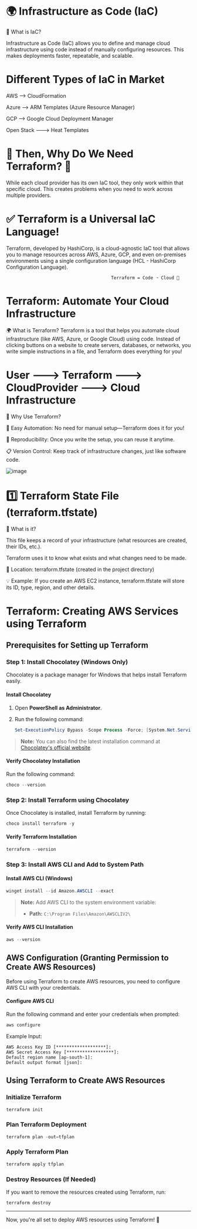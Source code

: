 # 🌍 Infrastructure as Code (IaC)
🔹 What is IaC?

Infrastructure as Code (IaC) allows you to define and manage cloud infrastructure using code instead of manually configuring resources. This makes deployments faster, repeatable, and scalable.

# Different Types of IaC in Market
AWS --> CloudFormation

Azure --> ARM Templates (Azure Resource Manager)

GCP --> Google Cloud Deployment Manager

Open Stack ---> Heat Templates

# 🔹 Then, Why Do We Need Terraform? 🤔
While each cloud provider has its own IaC tool, they only work within that specific cloud. This creates problems when you need to work across multiple providers.

# ✅ Terraform is a Universal IaC Language!

Terraform, developed by HashiCorp, is a cloud-agnostic IaC tool that allows you to manage resources across AWS, Azure, GCP, and even on-premises environments using a single configuration language (HCL - HashiCorp Configuration Language).


                                            Terraform = Code ➝ Cloud 🌉
# Terraform: Automate Your Cloud Infrastructure

🌍 What is Terraform?
Terraform is a tool that helps you automate cloud infrastructure (like AWS, Azure, or Google Cloud) using code. Instead of clicking buttons on a website to create servers, databases, or networks, you write simple instructions in a file, and Terraform does everything for you!

# User ---> Terraform ---> CloudProvider ---> Cloud Infrastructure

📌 Why Use Terraform?

🚀 Easy Automation: No need for manual setup—Terraform does it for you!

🔄 Reproducibility: Once you write the setup, you can reuse it anytime.

📋 Version Control: Keep track of infrastructure changes, just like software code.

![image](https://github.com/user-attachments/assets/da70983e-54cf-46c8-94ff-bc2a8d28c5d6)

# 1️⃣ Terraform State File (terraform.tfstate)
📌 What is it?

This file keeps a record of your infrastructure (what resources are created, their IDs, etc.).

Terraform uses it to know what exists and what changes need to be made.

📂 Location: terraform.tfstate (created in the project directory)

💡 Example:
If you create an AWS EC2 instance, terraform.tfstate will store its ID, type, region, and other details.

# Terraform: Creating AWS Services using Terraform

## Prerequisites for Setting up Terraform

### Step 1: Install Chocolatey (Windows Only)

Chocolatey is a package manager for Windows that helps install Terraform easily.

#### Install Chocolatey

1. Open **PowerShell as Administrator**.
2. Run the following command:

   ```powershell
   Set-ExecutionPolicy Bypass -Scope Process -Force; [System.Net.ServicePointManager]::SecurityProtocol = [System.Net.ServicePointManager]::SecurityProtocol -bor 3072; iex ((New-Object System.Net.WebClient).DownloadString('https://community.chocolatey.org/install.ps1'))
   ```

> **Note:** You can also find the latest installation command at [Chocolatey's official website](https://chocolatey.org/install).

#### Verify Chocolatey Installation

Run the following command:

```powershell
choco --version
```

### Step 2: Install Terraform using Chocolatey

Once Chocolatey is installed, install Terraform by running:

```powershell
choco install terraform -y
```

#### Verify Terraform Installation

```powershell
terraform --version
```

### Step 3: Install AWS CLI and Add to System Path

#### Install AWS CLI (Windows)

```powershell
winget install --id Amazon.AWSCLI --exact
```

> **Note:** Add AWS CLI to the system environment variable:
> - **Path:** `C:\Program Files\Amazon\AWSCLIV2\`

#### Verify AWS CLI Installation

```powershell
aws --version
```

## AWS Configuration (Granting Permission to Create AWS Resources)

Before using Terraform to create AWS resources, you need to configure AWS CLI with your credentials.

#### Configure AWS CLI

Run the following command and enter your credentials when prompted:

```powershell
aws configure
```

Example Input:
```
AWS Access Key ID [*******************]:
AWS Secret Access Key [******************]:
Default region name [ap-south-1]:
Default output format [json]:
```

## Using Terraform to Create AWS Resources

### Initialize Terraform

```powershell
terraform init
```

### Plan Terraform Deployment

```powershell
terraform plan -out=tfplan
```

### Apply Terraform Plan

```powershell
terraform apply tfplan
```

### Destroy Resources (If Needed)

If you want to remove the resources created using Terraform, run:

```powershell
terraform destroy
```

---
Now, you're all set to deploy AWS resources using Terraform! 🚀


